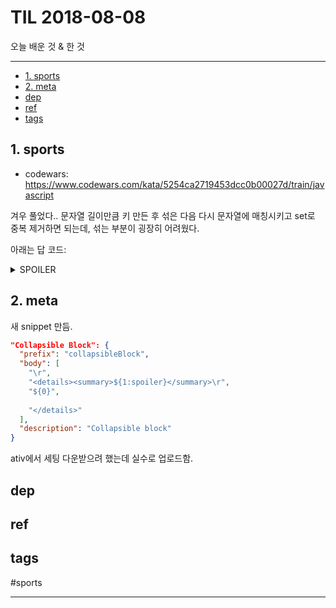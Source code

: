 # TIL 2018-08-08

오늘 배운 것 & 한 것

--------------------------


- [1. sports](#1-sports)
- [2. meta](#2-meta)
- [dep](#dep)
- [ref](#ref)
- [tags](#tags)


## 1. sports
- codewars: https://www.codewars.com/kata/5254ca2719453dcc0b00027d/train/javascript

겨우 풀었다.. 문자열 길이만큼 키 만든 후 섞은 다음 다시 문자열에 매칭시키고 set로 중복 제거하면 되는데, 섞는 부분이 굉장히 어려웠다.


아래는 답 코드:

<details><summary>SPOILER</summary>

```js
var keys;
function permutations(string) {
  let chars = string.split('');
  let arr = [...Array(string.length).keys()];
  keys = arr;
  let sets = new Set([...keys]);
  let combis = getCombis(arr, 0, sets, '');
  console.log(combis);
  let ans = [];
  combis.forEach(e=>{
    let target = [];
    if(e.length!=keys.length){
      target = [...e.split(',')];
    }
    else target = [e];
    
    ans.push(target.map(i=>{
      return i.split('').map(x=>string[x]).join('');
    }))
  });
  ans = ans.reduce((acc, val) => acc.concat(val), []);
  console.log([...new Set(ans)]);
  return [...new Set(ans)];
}

function getCombis(arr, currentIndex, currentSets, str){
  if(currentIndex == arr.length) return (str + [...currentSets]);
  let index, sets,ks;
  [index, sets] = [currentIndex, currentSets];
  let ans = [];
  [...sets].forEach((e,i,a)=>{
    ks = [...keys];
    if(sets.has(e)){
      sets.delete(e);
      ans.push([getCombis(arr, index+1, sets, str+e)].join(''));
      sets.add(e);
    }
  });
  return ans;
}
```

</details>



## 2. meta

새 snippet 만듬.

```json
"Collapsible Block": {
  "prefix": "collapsibleBlock",
  "body": [
    "\r",
    "<details><summary>${1:spoiler}</summary>\r",
    "${0}",
    
    "</details>"
  ],
  "description": "Collapsible block"
}
```

ativ에서 세팅 다운받으려 했는데 실수로 업로드함.

## dep

## ref

## tags
  #sports



--------------------------


 